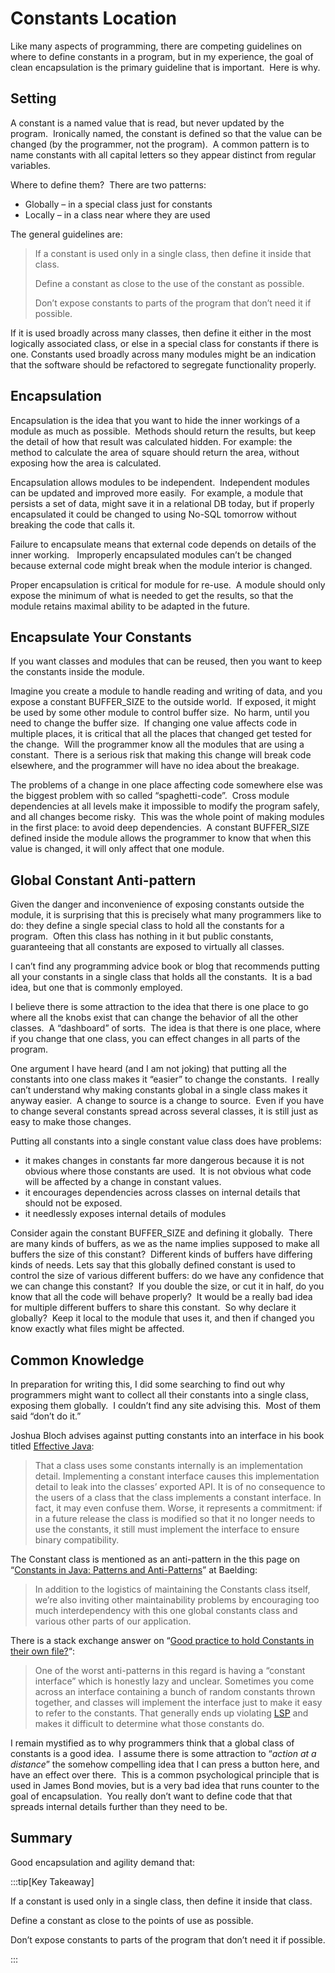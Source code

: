 #  Constants Location

Like many aspects of programming, there are competing guidelines on where to define constants in a program, but in my experience, the goal of clean encapsulation is the primary guideline that is important.  Here is why. 

## Setting

A constant is a named value that is read, but never updated by the program.  Ironically named, the constant is defined so that the value can be changed (by the programmer, not the program).  A common pattern is to name constants with all capital letters so they appear distinct from regular variables.

Where to define them?  There are two patterns:

*   Globally – in a special class just for constants
*   Locally – in a class near where they are used

The general guidelines are:

> If a constant is used only in a single class, then define it inside that class.
> 
> Define a constant as close to the use of the constant as possible.
> 
> Don’t expose constants to parts of the program that don’t need it if possible.

If it is used broadly across many classes, then define it either in the most logically associated class, or else in a special class for constants if there is one. Constants used broadly across many modules might be an indication that the software should be refactored to segregate functionality properly.

## Encapsulation

Encapsulation is the idea that you want to hide the inner workings of a module as much as possible.  Methods should return the results, but keep the detail of how that result was calculated hidden. For example: the method to calculate the area of square should return the area, without exposing how the area is calculated.

Encapsulation allows modules to be independent.  Independent modules can be updated and improved more easily.  For example, a module that persists a set of data, might save it in a relational DB today, but if properly encapsulated it could be changed to using No-SQL tomorrow without breaking the code that calls it.

Failure to encapsulate means that external code depends on details of the inner working.   Improperly encapsulated modules can’t be changed because external code might break when the module interior is changed.

Proper encapsulation is critical for module for re-use.  A module should only expose the minimum of what is needed to get the results, so that the module retains maximal ability to be adapted in the future.

## Encapsulate Your Constants

If you want classes and modules that can be reused, then you want to keep the constants inside the module.

Imagine you create a module to handle reading and writing of data, and you expose a constant BUFFER\_SIZE to the outside world.  If exposed, it might be used by some other module to control buffer size.  No harm, until you need to change the buffer size.  If changing one value affects code in multiple places, it is critical that all the places that changed get tested for the change.  Will the programmer know all the modules that are using a constant.  There is a serious risk that making this change will break code elsewhere, and the programmer will have no idea about the breakage.

The problems of a change in one place affecting code somewhere else was the biggest problem with so called “spaghetti-code”.  Cross module dependencies at all levels make it impossible to modify the program safely, and all changes become risky.  This was the whole point of making modules in the first place: to avoid deep dependencies.  A constant BUFFER\_SIZE defined inside the module allows the programmer to know that when this value is changed, it will only affect that one module.

## Global Constant Anti-pattern

Given the danger and inconvenience of exposing constants outside the module, it is surprising that this is precisely what many programmers like to do: they define a single special class to hold all the constants for a program.  Often this class has nothing in it but public constants, guaranteeing that all constants are exposed to virtually all classes.

I can’t find any programming advice book or blog that recommends putting all your constants in a single class that holds all the constants.  It is a bad idea, but one that is commonly employed.

I believe there is some attraction to the idea that there is one place to go where all the knobs exist that can change the behavior of all the other classes.  A “dashboard” of sorts.  The idea is that there is one place, where if you change that one class, you can effect changes in all parts of the program.

One argument I have heard (and I am not joking) that putting all the constants into one class makes it “easier” to change the constants.  I really can’t understand why making constants global in a single class makes it anyway easier.  A change to source is a change to source.  Even if you have to change several constants spread across several classes, it is still just as easy to make those changes.

Putting all constants into a single constant value class does have problems:

*   it makes changes in constants far more dangerous because it is not obvious where those constants are used.  It is not obvious what code will be affected by a change in constant values.
*   it encourages dependencies across classes on internal details that should not be exposed.
*   it needlessly exposes internal details of modules

Consider again the constant BUFFER\_SIZE and defining it globally.  There are many kinds of buffers, as we as the name implies supposed to make all buffers the size of this constant?  Different kinds of buffers have differing kinds of needs. Lets say that this globally defined constant is used to control the size of various different buffers: do we have any confidence that we can change this constant?  If you double the size, or cut it in half, do you know that all the code will behave properly?  It would be a really bad idea for multiple different buffers to share this constant.  So why declare it globally?  Keep it local to the module that uses it, and then if changed you know exactly what files might be affected.

## Common Knowledge

In preparation for writing this, I did some searching to find out why programmers might want to collect all their constants into a single class, exposing them globally.  I couldn’t find any site advising this.  Most of them said “don’t do it.”

Joshua Bloch advises against putting constants into an interface in his book titled [Effective Java](https://www.amazon.com/dp/0321356683):

> That a class uses some constants internally is an implementation detail. Implementing a constant interface causes this implementation detail to leak into the classes’ exported API. It is of no consequence to the users of a class that the class implements a constant interface. In fact, it may even confuse them. Worse, it represents a commitment: if in a future release the class is modified so that it no longer needs to use the constants, it still must implement the interface to ensure binary compatibility.

The Constant class is mentioned as an anti-pattern in the this page on “[Constants in Java: Patterns and Anti-Patterns](https://www.baeldung.com/java-constants-good-practices)” at Baelding:

> In addition to the logistics of maintaining the Constants class itself, we’re also inviting other maintainability problems by encouraging too much interdependency with this one global constants class and various other parts of our application.

There is a stack exchange answer on “[Good practice to hold Constants in their own file?](https://softwareengineering.stackexchange.com/questions/290006/good-practice-to-hold-constants-in-their-own-file)“:

> One of the worst anti-patterns in this regard is having a “constant interface” which is honestly lazy and unclear. Sometimes you come across an interface containing a bunch of random constants thrown together, and classes will implement the interface just to make it easy to refer to the constants. That generally ends up violating [LSP](https://en.wikipedia.org/wiki/Liskov_substitution_principle) and makes it difficult to determine what those constants do.

I remain mystified as to why programmers think that a global class of constants is a good idea.  I assume there is some attraction to “_action at a distance_” the somehow compelling idea that I can press a button here, and have an effect over there.  This is a common psychological principle that is used in James Bond movies, but is a very bad idea that runs counter to the goal of encapsulation.  You really don’t want to define code that that spreads internal details further than they need to be.

## Summary

Good encapsulation and agility demand that:

:::tip[Key Takeaway]

If a constant is used only in a single class, then define it inside that class.


Define a constant as close to the points of use as possible.


Don’t expose constants to parts of the program that don’t need it if possible.

:::